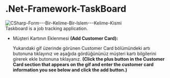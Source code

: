 # .Net-Framework-TaskBoard

![CSharp-Form---Bir-Kelime-Bir-Islem---Kelime-Kismi](My-Video_Trim.gif) </br>
Taskboard is a job tracking application.

<ul>
  <li>Müşteri Kartının Eklenmesi <strong> (Add Customer Card): </strong></li>
  <p>Yukarıdaki gif üzerinde görünen Customer Card bölümündeki artı butonuna tıklayınız ve aşağıda gördüğününüz müşteri kartı bilgilerini girerek ekle butonuna tıklayanız.
 <strong>(Click the plus button in the Customer Card section that appears on the gif and enter the customer card information you see below and click the add button.) </strong>
</p>
</ul>
